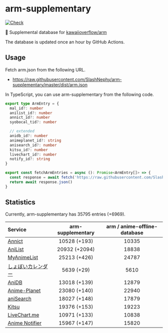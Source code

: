 # arm-supplementary

[![Check](https://github.com/SlashNephy/arm-supplementary/actions/workflows/check-node.yml/badge.svg)](https://github.com/SlashNephy/arm-supplementary/actions/workflows/check-node.yml)

💊 Supplemental database for [kawaiioverflow/arm](https://github.com/kawaiioverflow/arm)

The database is updated once an hour by GitHub Actions.

## Usage

Fetch arm.json from the following URL.

- https://raw.githubusercontent.com/SlashNephy/arm-supplementary/master/dist/arm.json

In TypeScript, you can use arm-supplementary from the following code.

```TypeScript
export type ArmEntry = {
  mal_id?: number
  anilist_id?: number
  annict_id?: number
  syobocal_tid?: number

  // extended
  anidb_id?: number
  animeplanet_id?: string
  anisearch_id?: number
  kitsu_id?: number
  livechart_id?: number
  notify_id?: string
}

export const fetchArmEntries = async (): Promise<ArmEntry[]> => {
  const response = await fetch('https://raw.githubusercontent.com/SlashNephy/arm-supplementary/master/dist/arm.json')
  return await response.json()
}
```

## Statistics

Currently, arm-supplementary has 35795 entries (+6969).

| Service                                     | arm-supplementary | arm / anime-offline-database |
| :------------------------------------------ | :---------------: | :--------------------------: |
| [Annict](https://annict.com)                |   10528 (+193)    |            10335             |
| [AniList](https://anilist.co)               |   20932 (+2094)   |            18838             |
| [MyAnimeList](https://myanimelist.net)      |   25213 (+426)    |            24787             |
| [しょぼいカレンダー](https://cal.syoboi.jp) |    5639 (+29)     |             5610             |
| [AniDB](https://anidb.net)                  |   13018 (+139)    |            12879             |
| [Anime-Planet](https://anime-planet.com)    |   23080 (+140)    |            22940             |
| [aniSearch](https://anisearch.com)          |   18027 (+148)    |            17879             |
| [Kitsu](https://kitsu.io)                   |   19376 (+153)    |            19223             |
| [LiveChart.me](https://livechart.me)        |   10971 (+133)    |            10838             |
| [Anime Notifier](https://notify.moe)        |   15967 (+147)    |            15820             |
